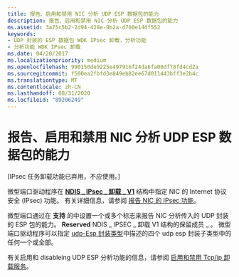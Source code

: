 ```yaml
---
title: 报告、启用和禁用 NIC 分析 UDP ESP 数据包的能力
description: 报告、启用和禁用 NIC 分析 UDP ESP 数据包的能力
ms.assetid: 3a75c5b2-2d94-428e-9b2a-d760e14df552
keywords:
- UDP 封装的 ESP 数据包 WDK IPsec 卸载，分析功能
- 分析功能 WDK IPsec 卸载
ms.date: 04/20/2017
ms.localizationpriority: medium
ms.openlocfilehash: 990150de9225e497916f24da6fa00df78fd4cd2a
ms.sourcegitcommit: f500ea2fbfd3e849eb82ee67d011443bff3e2b4c
ms.translationtype: MT
ms.contentlocale: zh-CN
ms.lasthandoff: 08/31/2020
ms.locfileid: "89206249"
---
```

# <a name="reporting-enabling-and-disabling-a-nics-ability-to-parse-udp-esp-packets"></a>报告、启用和禁用 NIC 分析 UDP ESP 数据包的能力

\[IPsec 任务卸载功能已弃用，不应使用。\]




微型端口驱动程序在 [**NDIS \_ IPsec \_ 卸载 \_ V1**](/windows-hardware/drivers/ddi/ntddndis/ns-ntddndis-_ndis_ipsec_offload_v1) 结构中指定 NIC 的 Internet 协议安全 (IPsec) 功能。 有关详细信息，请参阅 [报告 NIC 的 IPsec 功能](reporting-a-nic-s-ipsec-capabilities.md)。

微型端口通过在 **支持** 的中设置一个或多个标志来报告 NIC 分析传入的 UDP 封装的 ESP 包的能力。 **Reserved** NDIS \_ IPSEC \_ 卸载 V1 结构的保留成员 \_ 。 微型端口驱动程序可以指定 [udp-Esp 封装类型](udp-esp-encapsulation-types.md)中描述的四个 udp esp 封装子类型中的任何一个或全部。

有关启用和 disableing UDP ESP 分析功能的信息，请参阅 [启用和禁用 Tcp/ip 卸载服务](enabling-and-disabling-task-offload-services.md)。

 

